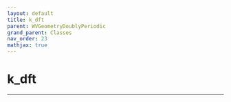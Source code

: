 ```yaml
---
layout: default
title: k_dft
parent: WVGeometryDoublyPeriodic
grand_parent: Classes
nav_order: 23
mathjax: true
---
```


#  k_dft




---

